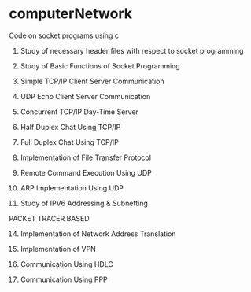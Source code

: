 # computerNetwork
Code on socket programs using c 
1. Study of necessary header files with respect to socket programming

2. Study of Basic Functions of Socket Programming

3. Simple TCP/IP Client Server Communication

4. UDP Echo Client Server Communication

5. Concurrent TCP/IP Day-Time Server

6. Half Duplex Chat Using TCP/IP
   
8. Full Duplex Chat Using TCP/IP

9. Implementation of File Transfer Protocol

10. Remote Command Execution Using UDP

11. ARP Implementation Using UDP

12. Study of IPV6 Addressing & Subnetting

PACKET TRACER BASED 

14.  Implementation of Network Address Translation

15.  Implementation of VPN

16.  Communication Using HDLC

17.  Communication Using PPP
